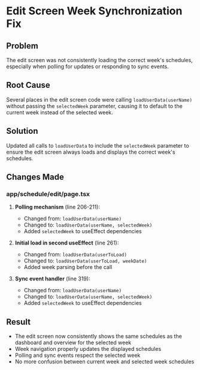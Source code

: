 # Edit Screen Week Synchronization Fix

## Problem
The edit screen was not consistently loading the correct week's schedules, especially when polling for updates or responding to sync events.

## Root Cause
Several places in the edit screen code were calling `loadUserData(userName)` without passing the `selectedWeek` parameter, causing it to default to the current week instead of the selected week.

## Solution
Updated all calls to `loadUserData` to include the `selectedWeek` parameter to ensure the edit screen always loads and displays the correct week's schedules.

## Changes Made

### app/schedule/edit/page.tsx

1. **Polling mechanism** (line 206-211):
   - Changed from: `loadUserData(userName)`
   - Changed to: `loadUserData(userName, selectedWeek)`
   - Added `selectedWeek` to useEffect dependencies

2. **Initial load in second useEffect** (line 261):
   - Changed from: `loadUserData(userToLoad)`
   - Changed to: `loadUserData(userToLoad, weekDate)`
   - Added week parsing before the call

3. **Sync event handler** (line 319):
   - Changed from: `loadUserData(userName)`
   - Changed to: `loadUserData(userName, selectedWeek)`
   - Added `selectedWeek` to useEffect dependencies

## Result
- The edit screen now consistently shows the same schedules as the dashboard and overview for the selected week
- Week navigation properly updates the displayed schedules
- Polling and sync events respect the selected week
- No more confusion between current week and selected week schedules